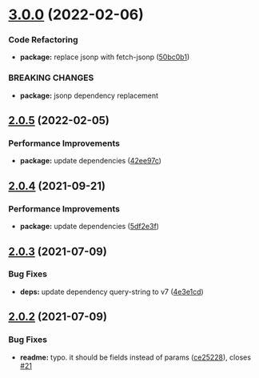 # [3.0.0](https://github.com/imgarylai/use-mailchimp-form/compare/v2.0.5...v3.0.0) (2022-02-06)


### Code Refactoring

* **package:** replace jsonp with fetch-jsonp ([50bc0b1](https://github.com/imgarylai/use-mailchimp-form/commit/50bc0b1d3476fcc5b330e7ba72ef40cd275dee94))


### BREAKING CHANGES

* **package:** jsonp dependency replacement

## [2.0.5](https://github.com/imgarylai/use-mailchimp-form/compare/v2.0.4...v2.0.5) (2022-02-05)


### Performance Improvements

* **package:** update dependencies ([42ee97c](https://github.com/imgarylai/use-mailchimp-form/commit/42ee97c32c9c50e3d2aaf3522c4c859f05b63ea9))

## [2.0.4](https://github.com/imgarylai/use-mailchimp-form/compare/v2.0.3...v2.0.4) (2021-09-21)


### Performance Improvements

* **package:** update dependencies ([5df2e3f](https://github.com/imgarylai/use-mailchimp-form/commit/5df2e3fc8e1364f239a0b1014dc9ab377592a491))

## [2.0.3](https://github.com/imgarylai/use-mailchimp-form/compare/v2.0.2...v2.0.3) (2021-07-09)


### Bug Fixes

* **deps:** update dependency query-string to v7 ([4e3e1cd](https://github.com/imgarylai/use-mailchimp-form/commit/4e3e1cd0ed3c60709128c0ff91752a7765f1c245))

## [2.0.2](https://github.com/imgarylai/use-mailchimp-form/compare/v2.0.1...v2.0.2) (2021-07-09)


### Bug Fixes

* **readme:** typo. it should be fields instead of params ([ce25228](https://github.com/imgarylai/use-mailchimp-form/commit/ce2522883855afc65ff5518e0c76f6e3450a8227)), closes [#21](https://github.com/imgarylai/use-mailchimp-form/issues/21)

